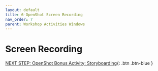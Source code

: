 ```yaml
---
layout: default
title: 6-OpenShot Screen Recording
nav_order: 7
parent: Workshop Activities Windows
---
```

# Screen Recording 

[NEXT STEP: OpenShot Bonus Activity: Storyboarding](openshot-bonus.html){: .btn .btn-blue }

